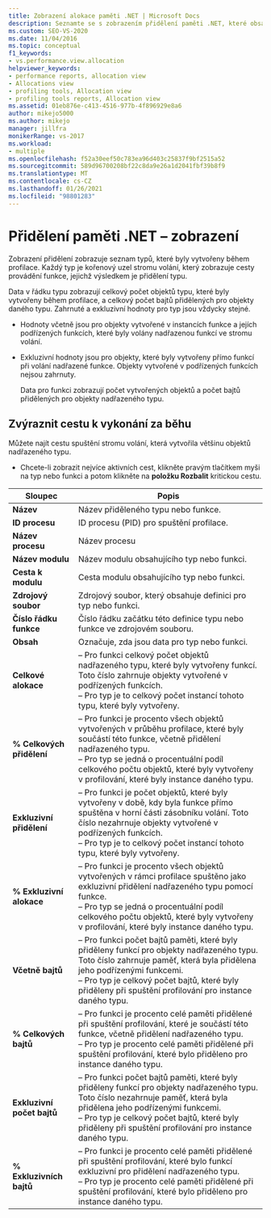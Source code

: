 ```yaml
---
title: Zobrazení alokace paměti .NET | Microsoft Docs
description: Seznamte se s zobrazením přidělení paměti .NET, které obsahuje typy, které byly vytvořeny během profilace spuštění.
ms.custom: SEO-VS-2020
ms.date: 11/04/2016
ms.topic: conceptual
f1_keywords:
- vs.performance.view.allocation
helpviewer_keywords:
- performance reports, allocation view
- Allocations view
- profiling tools, Allocation view
- profiling tools reports, Allocation view
ms.assetid: 01eb876e-c413-4516-977b-4f896929e8a6
author: mikejo5000
ms.author: mikejo
manager: jillfra
monikerRange: vs-2017
ms.workload:
- multiple
ms.openlocfilehash: f52a30eef50c783ea96d403c25837f9bf2515a52
ms.sourcegitcommit: 589d96700208bf22c8da9e26a1d2041fbf39b8f9
ms.translationtype: MT
ms.contentlocale: cs-CZ
ms.lasthandoff: 01/26/2021
ms.locfileid: "98801283"
---
```

# <a name="net-memory-allocations-view"></a>Přidělení paměti .NET – zobrazení
Zobrazení přidělení zobrazuje seznam typů, které byly vytvořeny během profilace. Každý typ je kořenový uzel stromu volání, který zobrazuje cesty provádění funkce, jejichž výsledkem je přidělení typu.

 Data v řádku typu zobrazují celkový počet objektů typu, které byly vytvořeny během profilace, a celkový počet bajtů přidělených pro objekty daného typu. Zahrnuté a exkluzivní hodnoty pro typ jsou vždycky stejné.

- Hodnoty včetně jsou pro objekty vytvořené v instancích funkce a jejích podřízených funkcích, které byly volány nadřazenou funkcí ve stromu volání.

- Exkluzivní hodnoty jsou pro objekty, které byly vytvořeny přímo funkcí při volání nadřazené funkce. Objekty vytvořené v podřízených funkcích nejsou zahrnuty.

  Data pro funkci zobrazují počet vytvořených objektů a počet bajtů přidělených pro objekty nadřazeného typu.

## <a name="highlight-the-execution-hot-path"></a>Zvýraznit cestu k vykonání za běhu
 Můžete najít cestu spuštění stromu volání, která vytvořila většinu objektů nadřazeného typu.

- Chcete-li zobrazit nejvíce aktivních cest, klikněte pravým tlačítkem myši na typ nebo funkci a potom klikněte na **položku Rozbalit** kritickou cestu.

|Sloupec|Popis|
|------------|-----------------|
|**Název**|Název přiděleného typu nebo funkce.|
|**ID procesu**|ID procesu (PID) pro spuštění profilace.|
|**Název procesu**|Název procesu|
|**Název modulu**|Název modulu obsahujícího typ nebo funkci.|
|**Cesta k modulu**|Cesta modulu obsahujícího typ nebo funkci.|
|**Zdrojový soubor**|Zdrojový soubor, který obsahuje definici pro typ nebo funkci.|
|**Číslo řádku funkce**|Číslo řádku začátku této definice typu nebo funkce ve zdrojovém souboru.|
|**Obsah**|Označuje, zda jsou data pro typ nebo funkci.|
|**Celkové alokace**|– Pro funkci celkový počet objektů nadřazeného typu, které byly vytvořeny funkcí. Toto číslo zahrnuje objekty vytvořené v podřízených funkcích.<br />– Pro typ je to celkový počet instancí tohoto typu, které byly vytvořeny.|
|**% Celkových přidělení**|– Pro funkci je procento všech objektů vytvořených v průběhu profilace, které byly součástí této funkce, včetně přidělení nadřazeného typu.<br />– Pro typ se jedná o procentuální podíl celkového počtu objektů, které byly vytvořeny v profilování, které byly instance daného typu.|
|**Exkluzivní přidělení**|– Pro funkci je počet objektů, které byly vytvořeny v době, kdy byla funkce přímo spuštěna v horní části zásobníku volání. Toto číslo nezahrnuje objekty vytvořené v podřízených funkcích.<br />– Pro typ je to celkový počet instancí tohoto typu, které byly vytvořeny.|
|**% Exkluzivní alokace**|– Pro funkci je procento všech objektů vytvořených v rámci profilace spuštěno jako exkluzivní přidělení nadřazeného typu pomocí funkce.<br />– Pro typ se jedná o procentuální podíl celkového počtu objektů, které byly vytvořeny v profilování, které byly instance daného typu.|
|**Včetně bajtů**|– Pro funkci počet bajtů paměti, které byly přiděleny funkcí pro objekty nadřazeného typu. Toto číslo zahrnuje paměť, která byla přidělena jeho podřízenými funkcemi.<br />– Pro typ je celkový počet bajtů, které byly přiděleny při spuštění profilování pro instance daného typu.|
|**% Celkových bajtů**|– Pro funkci je procento celé paměti přidělené při spuštění profilování, které je součástí této funkce, včetně přidělení nadřazeného typu.<br />– Pro typ je procento celé paměti přidělené při spuštění profilování, které bylo přiděleno pro instance daného typu.|
|**Exkluzivní počet bajtů**|– Pro funkci počet bajtů paměti, které byly přiděleny funkcí pro objekty nadřazeného typu. Toto číslo nezahrnuje paměť, která byla přidělena jeho podřízenými funkcemi.<br />– Pro typ je celkový počet bajtů, které byly přiděleny při spuštění profilování pro instance daného typu.|
|**% Exkluzivních bajtů**|– Pro funkci je procento celé paměti přidělené při spuštění profilování, které bylo funkcí exkluzivní pro přidělení nadřazeného typu.<br />– Pro typ je procento celé paměti přidělené při spuštění profilování, které bylo přiděleno pro instance daného typu.|
